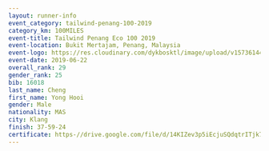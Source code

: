 ```yaml
--- 
layout: runner-info 
event_category: tailwind-penang-100-2019 
category_km: 100MILES 
event-title: Tailwind Penang Eco 100 2019 
event-location: Bukit Mertajam, Penang, Malaysia 
event-logo: https://res.cloudinary.com/dykbosktl/image/upload/v1573614442/Logo/Logo_gqlzi3.jpg 
event-date: 2019-06-22 
overall_rank: 29
gender_rank: 25
bib: 16018
last_name: Cheng
first_name: Yong Hooi
gender: Male
nationality: MAS
city: Klang
finish: 37-59-24
certificate: https-//drive.google.com/file/d/14KIZev3p5iEcjuSQdqtrITjk7SBbd8/view?usp=sharing
--- 
```

